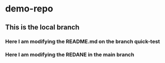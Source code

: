 # demo-repo

## This is the local branch 

### Here I am modifying the README.md on the branch quick-test
### Here I am modifying the REDANE in the main  branch
